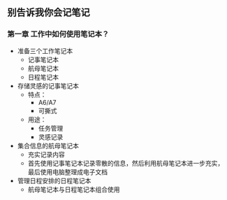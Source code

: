 ## 别告诉我你会记笔记

### 第一章  工作中如何使用笔记本？

* 准备三个工作笔记本  
    * 记事笔记本
    * 航母笔记本
    * 日程笔记本
* 存储灵感的记事笔记本
   * 特点：
      * A6/A7
      * 可撕式
   * 用途：
      * 任务管理
      * 灵感记录
* 集合信息的航母笔记本
   * 充实记录内容
   * 首先使用记事笔记本记录零散的信息，然后利用航母笔记本进一步充实，最后使用电脑整理成电子文档
* 管理日程安排的日程笔记本
   * 航母笔记本与日程笔记本组合使用


